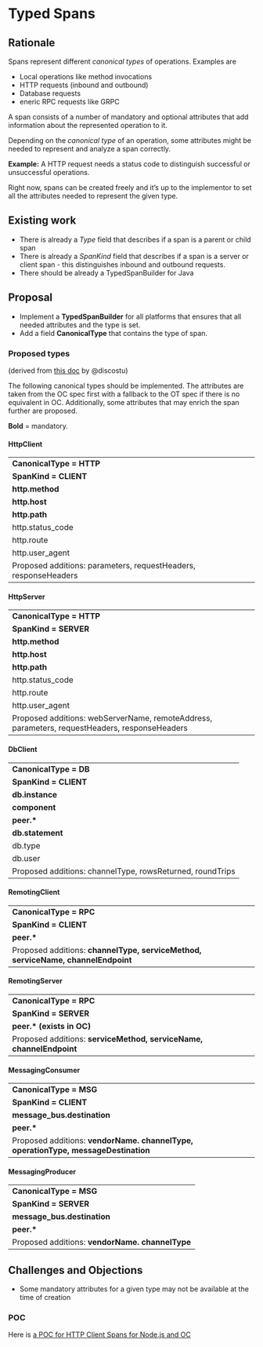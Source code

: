
# Typed Spans

## Rationale

Spans represent different _canonical types_ of operations. Examples are

* Local operations like method invocations
* HTTP requests (inbound and outbound)
* Database requests
* eneric RPC requests like GRPC

A span consists of a number of mandatory and optional attributes that add information
about the represented operation to it.

Depending on the _canonical type_ of an operation, some attributes might be needed
to represent and analyze a span correctly.

**Example:** A HTTP request needs a status code to distinguish successful or
unsuccessful operations.

Right now, spans can be created freely and it’s up to the implementor to set all
the attributes needed to represent the given type.

## Existing work

* There is already a _Type_ field that describes if a span is a parent or child span
* There is already a _SpanKind_ field that describes if a span is a server or
  client span - this distinguishes inbound and outbound requests.
* There should be already a TypedSpanBuilder for Java

## Proposal

* Implement a **TypedSpanBuilder** for all platforms that ensures that all
  needed attributes and the type is set.
* Add a field **CanonicalType** that contains the type of span.

### Proposed types

(derived from [this doc](https://docs.google.com/spreadsheets/d/1H0S0BROOgX7zndWF_WL8jb9IW1PN7j3IeryekhX5sKU/edit#gid=0) by @discostu)

The following canonical types should be implemented.
The attributes are taken from the OC spec first with a fallback to the OT spec if
there is no equivalent in OC. Additionally, some attributes that may enrich the
span further are proposed.

**Bold** = mandatory.

#### HttpClient

<table>
  <tr>
   <td><strong>CanonicalType = HTTP</strong>
   </td>
  </tr>
  <tr>
   <td><strong>SpanKind = CLIENT</strong>
   </td>
  </tr>
  <tr>
   <td><strong>http.method</strong>
   </td>
  </tr>
  <tr>
   <td><strong>http.host</strong>
   </td>
  </tr>
  <tr>
   <td><strong>http.path</strong>
   </td>
  </tr>
  <tr>
   <td>http.status_code
   </td>
  </tr>
  <tr>
   <td>http.route
   </td>
  </tr>
  <tr>
   <td>http.user_agent
   </td>
  </tr>
  <tr>
   <td>Proposed additions:
parameters, requestHeaders, responseHeaders
   </td>
  </tr>
</table>

#### HttpServer

<table>
  <tr>
   <td><strong>CanonicalType = HTTP</strong>
   </td>
  </tr>
  <tr>
   <td><strong>SpanKind = SERVER</strong>
   </td>
  </tr>
  <tr>
   <td><strong>http.method</strong>
   </td>
  </tr>
  <tr>
   <td><strong>http.host</strong>
   </td>
  </tr>
  <tr>
   <td><strong>http.path</strong>
   </td>
  </tr>
  <tr>
   <td>http.status_code
   </td>
  </tr>
  <tr>
   <td>http.route
   </td>
  </tr>
  <tr>
   <td>http.user_agent
   </td>
  </tr>
  <tr>
   <td>Proposed additions:
webServerName, remoteAddress, parameters, requestHeaders, responseHeaders
   </td>
  </tr>
</table>

#### DbClient

<table>
  <tr>
   <td><strong>CanonicalType = DB</strong>
   </td>
  </tr>
  <tr>
   <td><strong>SpanKind = CLIENT</strong>
   </td>
  </tr>
  <tr>
   <td><strong>db.instance</strong>
   </td>
  </tr>
  <tr>
   <td><strong>component</strong>
   </td>
  </tr>
  <tr>
   <td><strong>peer.*</strong>
   </td>
  </tr>
  <tr>
   <td><strong>db.statement</strong>
   </td>
  </tr>
  <tr>
   <td>db.type
   </td>
  </tr>
  <tr>
   <td>db.user
   </td>
  </tr>
  <tr>
   <td>Proposed additions:
channelType, rowsReturned, roundTrips
   </td>
  </tr>
</table>

#### RemotingClient


<table>
  <tr>
   <td><strong>CanonicalType = RPC</strong>
   </td>
  </tr>
  <tr>
   <td><strong>SpanKind = CLIENT</strong>
   </td>
  </tr>
  <tr>
   <td><strong>peer.*</strong>
   </td>
  </tr>
  <tr>
   <td>Proposed additions:
<strong>channelType, serviceMethod, serviceName, channelEndpoint</strong>
   </td>
  </tr>
</table>

#### RemotingServer


<table>
  <tr>
   <td><strong>CanonicalType = RPC</strong>
   </td>
  </tr>
  <tr>
   <td><strong>SpanKind = SERVER</strong>
   </td>
  </tr>
  <tr>
   <td><strong>peer.* (exists in OC)</strong>
   </td>
  </tr>
  <tr>
   <td>Proposed additions:
<strong>serviceMethod, serviceName, channelEndpoint</strong>
   </td>
  </tr>
</table>

#### MessagingConsumer

<table>
  <tr>
   <td><strong>CanonicalType = MSG</strong>
   </td>
  </tr>
  <tr>
   <td><strong>SpanKind = CLIENT</strong>
   </td>
  </tr>
  <tr>
   <td><strong>message_bus.destination</strong>
   </td>
  </tr>
  <tr>
   <td><strong>peer.*</strong>
   </td>
  </tr>
  <tr>
   <td>Proposed additions:
<strong>vendorName. channelType, operationType, messageDestination</strong>
   </td>
  </tr>
</table>

#### MessagingProducer

<table>
  <tr>
   <td><strong>CanonicalType = MSG</strong>
   </td>
  </tr>
  <tr>
   <td><strong>SpanKind = SERVER</strong>
   </td>
  </tr>
  <tr>
   <td><strong>message_bus.destination</strong>
   </td>
  </tr>
  <tr>
   <td><strong>peer.*</strong>
   </td>
  </tr>
  <tr>
   <td>Proposed additions:
<strong>vendorName. channelType</strong>
   </td>
  </tr>
</table>

## Challenges and Objections

* Some mandatory attributes for a given type may not be available at the time of creation

### POC
Here is [a POC for HTTP Client Spans for Node.js and OC](https://github.com/danielkhan/opencensus-node-typed-span-sample)
